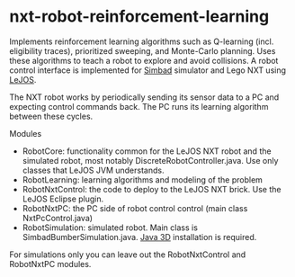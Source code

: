 # nxt-robot-reinforcement-learning
Implements reinforcement learning algorithms such as Q-learning (incl. eligibility traces), prioritized sweeping, and Monte-Carlo planning. Uses these algorithms to teach a robot to explore and avoid collisions. A robot control interface is implemented for <a href="http://simbad.sourceforge.net/">Simbad</a> simulator and Lego NXT using <a href="http://www.lejos.org/">LeJOS</a>. 

The NXT robot works by periodically sending its sensor data to a PC and expecting control commands back. The PC runs its learning algorithm between these cycles.

Modules
* RobotCore: functionality common for the LeJOS NXT robot and the simulated robot, most notably DiscreteRobotController.java. Use only classes that LeJOS JVM understands.
* RobotLearning: learning algorithms and modeling of the problem
* RobotNxtControl: the code to deploy to the LeJOS NXT brick. Use the LeJOS Eclipse plugin.
* RobotNxtPC: the PC side of robot control control (main class NxtPcControl.java)
* RobotSimulation: simulated robot. Main class is SimbadBumberSimulation.java. <a href="https://java3d.java.net/binary-builds.html">Java 3D</a> installation is required.

For simulations only you can leave out the RobotNxtControl and RobotNxtPC modules. 

